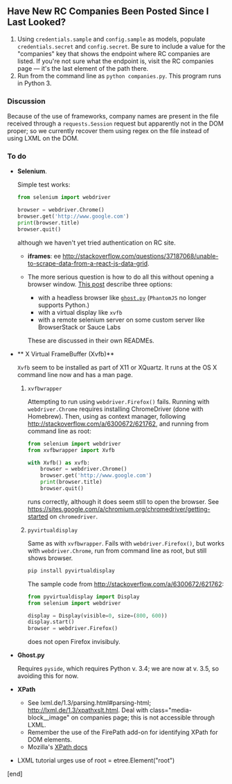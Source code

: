 ## Have New RC Companies Been Posted Since I Last Looked?

 1. Using `credentials.sample` and `config.sample` as models, populate `credentials.secret` and `config.secret`. Be sure to include a value for the "companies" key that shows the endpoint where RC companies are listed. If you're not sure what the endpoint is, visit the RC companies page — it's the last element of the path there.
 1. Run from the command line as `python companies.py`. This program runs in Python 3.

### Discussion

Because of the use of frameworks, company names are present in the file received through a `requests.Session` request but apparently not in the DOM proper; so we currently recover them using regex on the file instead of using LXML on the DOM.

### To do

 * **Selenium**. 
 
   Simple test works:
   
   ```python
   from selenium import webdriver
   
   browser = webdriver.Chrome()
   browser.get('http://www.google.com')
   print(browser.title)
   browser.quit()
   ```

   although we haven't yet tried authentication on RC site.
 
   * **iframes**: ee http://stackoverflow.com/questions/37187068/unable-to-scrape-data-from-a-react-js-data-grid. 
   * The more serious question is how to do all this without opening a browser window. [This post](http://stackoverflow.com/a/28090850/621762) describe three options:
   
     * with a headless browser like [`ghost.py`](http://ghost-py.readthedocs.io/en/latest/) (`PhantomJS` no longer supports Python.)
     * with a virtual display like `xvfb`
     * with a remote selenium server on some custom server like BrowserStack or Sauce Labs

     These are discussed in their own READMEs.


 * ** X Virtual FrameBuffer (Xvfb)**

   `Xvfb` seem to be installed as part of X11 or XQuartz. It runs at the OS X command line now and has a man page.

   1. `xvfbwrapper`

      Attempting to run using `webdriver.Firefox()` fails. Running with `webdriver.Chrome` requires installing ChromeDriver (done with Homebrew). Then, using as context manager, following http://stackoverflow.com/a/6300672/621762, and running from command line as root:
      
      ```python
      from selenium import webdriver
      from xvfbwrapper import Xvfb
      
      with Xvfb() as xvfb:
          browser = webdriver.Chrome()
          browser.get('http://www.google.com')
          print(browser.title)
          browser.quit()
      ```

      runs correctly, although it does seem still to open the browser. See https://sites.google.com/a/chromium.org/chromedriver/getting-started on `chromedriver`.

   
   2. `pyvirtualdisplay`

      Same as with `xvfbwrapper`. Fails with `webdriver.Firefox()`, but works with `webdriver.Chrome`, run from command line as root, but still shows browser.

      ```bash
      pip install pyvirtualdisplay
      ```
      
      The sample code from http://stackoverflow.com/a/6300672/621762:
      
      ```python
      from pyvirtualdisplay import Display
      from selenium import webdriver
      
      display = Display(visible=0, size=(800, 600))
      display.start()
      browser = webdriver.Firefox()
      ```

      does not open Firefox invisibuly.


 * **Ghost.py**
 
   Requires `pyside`, which requires Python v. 3.4; we are now at v. 3.5, so avoiding this for now.
 
 * **XPath**
 
   * See lxml.de/1.3/parsing.html#parsing-html; http://lxml.de/1.3/xpathxslt.html. Deal with class="media-block__image" on companies page; this is not accessible through LXML.
   * Remember the use of the FirePath add-on for identifying XPath for DOM elements.
   * Mozilla's [XPath docs](https://developer.mozilla.org/en-US/docs/Web/XPath)

 * LXML tutorial urges use of root = etree.Element("root")

[end]